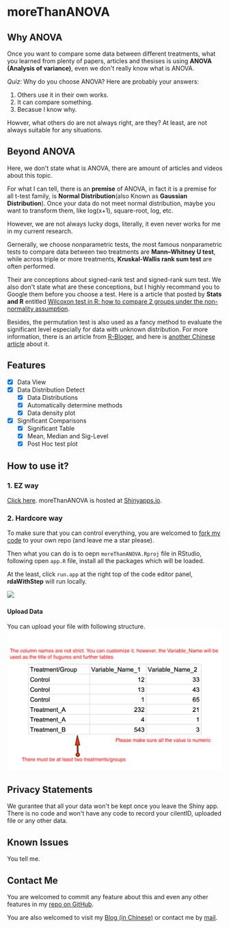 # moreThanANOVA

## Why ANOVA
Once you want to compare some data between different treatments, what you learned from plenty of papers, articles and thesises is using **ANOVA (Analysis of variance)**, even we don't really know what is ANOVA.

*Quiz*: Why do you choose ANOVA? Here are probably your answers:

1. Others use it in their own works.
2. It can compare something.
3. Becasue I know why.

Howver, what others do are not always right, are they? At least, are not always suitable for any situations.

## Beyond ANOVA
Here, we don't state what is ANOVA, there are amount of articles and videos about this topic.

For what I can tell, there is an **premise** of ANOVA, in fact it is a premise for all t-test family, is **Normal Distribution**(also Known as **Gaussian Distribution**). Once your data do not meet normal distribution, maybe you want to transform them, like log(x+1), square-root, log, etc.

However, we are not always lucky dogs, literally, it even never works for me in my current research.

Gernerally, we choose nonparametric tests, the most famous nonparametric tests to compare data between two treatments are **Mann–Whitney U test**, while across triple or more treatments, **Kruskal-Wallis rank sum test** are often performed.

Their are conceptions about signed-rank test and signed-rank sum test. We also don't state what are these conceptions, but I highly recommand you to Google them before you choose a test. Here is a article that posted by **Stats and R** entitled [Wilcoxon test in R: how to compare 2 groups under the non-normality assumption](https://www.statsandr.com/blog/wilcoxon-test-in-r-how-to-compare-2-groups-under-the-non-normality-assumption/).

Besides, the permutation test is also used as a fancy method to evaluate the significant level especially for data with unknown distribution. For more information, there is an article from [R-Bloger](https://www.r-bloggers.com/what-is-a-permutation-test/), and here is [another Chinese article](https://www.r-bloggers.com/what-is-a-permutation-test/) about it.


## Features
- [x] Data View
- [x] Data Distribution Detect
  - [x] Data Distributions
  - [x] Automatically determine methods
  - [x] Data density plot
- [x] Significant Comparisons
  - [x] Significant Table
  - [x] Mean, Median and Sig-Level
  - [x] Post Hoc test plot

## How to use it?

### 1. EZ way
[Click here](https://hanchen.shinyapps.io/moreThanANOVA/). moreThanANOVA is hosted at [Shinyapps.io](https://Shinyapps.io).

### 2. Hardcore way
To make sure that you can control everything, you are welcomed to [fork my code](https://github.com/womeimingzi11/moreThanANOVA/fork) to your own repo (and leave me a star please).

Then what you can do is to oepn `moreThanANOVA.Rproj` file in RStudio, following open `app.R` file, install all the packages which will be loaded.

At the least, click `run.app` at the right top of the code editor panel, **rdaWithStep** will run locally.

![](resource/figure/runApp.png)

#### Upload Data
You can upload your file with following structure.
![](resource/figure/table_str.png)

## Privacy Statements
We gurantee that all your data won't be kept once you leave the Shiny app. There is no code and won't have any code to record your cilentID, uploaded file or any other data.

## Known Issues
You tell me.

## Contact Me
You are welcomed to commit any feature about this and even any other features in my [repo on GitHub](https://github.com/womeimingzi11/moreThanANOVA).

You are also welcomed to visit my [Blog (in Chinese)](https://womeimingzi11.github.io) or contact me by [mail](mailto://chenhan28@gmail.com).